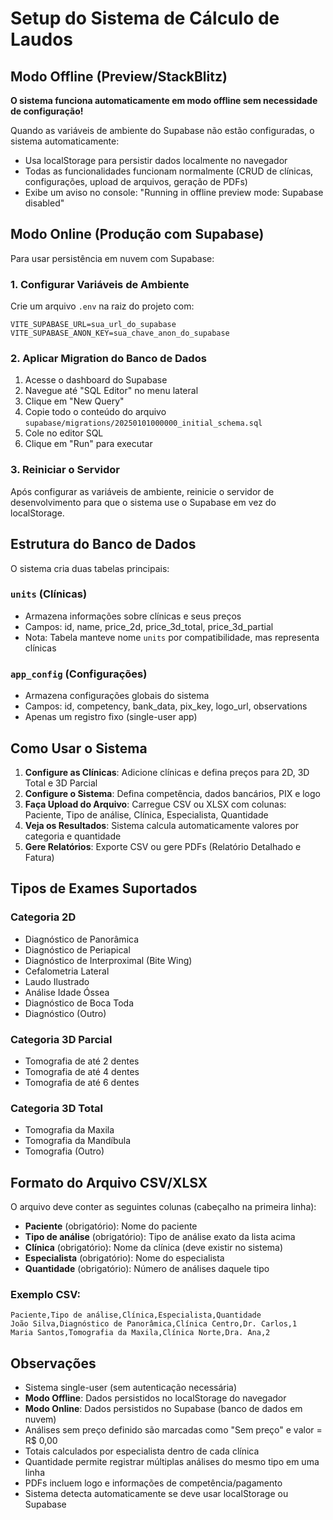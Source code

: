 # Setup do Sistema de Cálculo de Laudos

## Modo Offline (Preview/StackBlitz)

**O sistema funciona automaticamente em modo offline sem necessidade de configuração!**

Quando as variáveis de ambiente do Supabase não estão configuradas, o sistema automaticamente:
- Usa localStorage para persistir dados localmente no navegador
- Todas as funcionalidades funcionam normalmente (CRUD de clínicas, configurações, upload de arquivos, geração de PDFs)
- Exibe um aviso no console: "Running in offline preview mode: Supabase disabled"

## Modo Online (Produção com Supabase)

Para usar persistência em nuvem com Supabase:

### 1. Configurar Variáveis de Ambiente

Crie um arquivo `.env` na raiz do projeto com:

```env
VITE_SUPABASE_URL=sua_url_do_supabase
VITE_SUPABASE_ANON_KEY=sua_chave_anon_do_supabase
```

### 2. Aplicar Migration do Banco de Dados

1. Acesse o dashboard do Supabase
2. Navegue até "SQL Editor" no menu lateral
3. Clique em "New Query"
4. Copie todo o conteúdo do arquivo `supabase/migrations/20250101000000_initial_schema.sql`
5. Cole no editor SQL
6. Clique em "Run" para executar

### 3. Reiniciar o Servidor

Após configurar as variáveis de ambiente, reinicie o servidor de desenvolvimento para que o sistema use o Supabase em vez do localStorage.

## Estrutura do Banco de Dados

O sistema cria duas tabelas principais:

### `units` (Clínicas)
- Armazena informações sobre clínicas e seus preços
- Campos: id, name, price_2d, price_3d_total, price_3d_partial
- Nota: Tabela manteve nome `units` por compatibilidade, mas representa clínicas

### `app_config` (Configurações)
- Armazena configurações globais do sistema
- Campos: id, competency, bank_data, pix_key, logo_url, observations
- Apenas um registro fixo (single-user app)

## Como Usar o Sistema

1. **Configure as Clínicas**: Adicione clínicas e defina preços para 2D, 3D Total e 3D Parcial
2. **Configure o Sistema**: Defina competência, dados bancários, PIX e logo
3. **Faça Upload do Arquivo**: Carregue CSV ou XLSX com colunas: Paciente, Tipo de análise, Clínica, Especialista, Quantidade
4. **Veja os Resultados**: Sistema calcula automaticamente valores por categoria e quantidade
5. **Gere Relatórios**: Exporte CSV ou gere PDFs (Relatório Detalhado e Fatura)

## Tipos de Exames Suportados

### Categoria 2D
- Diagnóstico de Panorâmica
- Diagnóstico de Periapical
- Diagnóstico de Interproximal (Bite Wing)
- Cefalometria Lateral
- Laudo Ilustrado
- Análise Idade Óssea
- Diagnóstico de Boca Toda
- Diagnóstico (Outro)

### Categoria 3D Parcial
- Tomografia de até 2 dentes
- Tomografia de até 4 dentes
- Tomografia de até 6 dentes

### Categoria 3D Total
- Tomografia da Maxila
- Tomografia da Mandíbula
- Tomografia (Outro)

## Formato do Arquivo CSV/XLSX

O arquivo deve conter as seguintes colunas (cabeçalho na primeira linha):

- **Paciente** (obrigatório): Nome do paciente
- **Tipo de análise** (obrigatório): Tipo de análise exato da lista acima
- **Clínica** (obrigatório): Nome da clínica (deve existir no sistema)
- **Especialista** (obrigatório): Nome do especialista
- **Quantidade** (obrigatório): Número de análises daquele tipo

### Exemplo CSV:
```csv
Paciente,Tipo de análise,Clínica,Especialista,Quantidade
João Silva,Diagnóstico de Panorâmica,Clínica Centro,Dr. Carlos,1
Maria Santos,Tomografia da Maxila,Clínica Norte,Dra. Ana,2
```

## Observações

- Sistema single-user (sem autenticação necessária)
- **Modo Offline**: Dados persistidos no localStorage do navegador
- **Modo Online**: Dados persistidos no Supabase (banco de dados em nuvem)
- Análises sem preço definido são marcadas como "Sem preço" e valor = R$ 0,00
- Totais calculados por especialista dentro de cada clínica
- Quantidade permite registrar múltiplas análises do mesmo tipo em uma linha
- PDFs incluem logo e informações de competência/pagamento
- Sistema detecta automaticamente se deve usar localStorage ou Supabase

